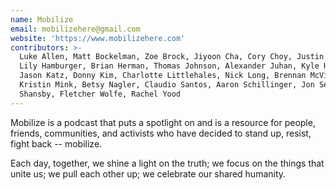 ```yaml
---
name: Mobilize
email: mobilizehere@gmail.com
website: 'https://www.mobilizehere.com'
contributors: >-
  Luke Allen, Matt Bockelman, Zoe Brock, Jiyoon Cha, Cory Choy, Justin Frankel,
  Lily Hamburger, Brian Herman, Thomas Johnson, Alexander Juhan, Kyle Haglund,
  Jason Katz, Donny Kim, Charlotte Littlehales, Nick Long, Brennan McVicar,
  Kristin Mink, Betsy Nagler, Claudio Santos, Aaron Schillinger, Jon Selby, Eric
  Shansby, Fletcher Wolfe, Rachel Yood
---
```


Mobilize is a podcast that puts a spotlight on and is a resource for people, friends, communities, and activists who have decided to stand up, resist, fight back -- mobilize.

Each day, together, we shine a light on the truth; we focus on the things that unite us; we pull each other up; we celebrate our shared humanity.

